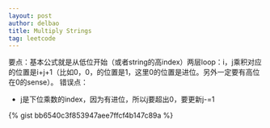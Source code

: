 ```yaml
---
layout: post
author: delbao
title: Multiply Strings 
tag: leetcode
---
```


要点：基本公式就是从低位开始（或者string的高index）两层loop：i，j乘积对应的位置是i+j+1（比如0，0，的位置是1，这里0的位置是进位。另外一定要有高位在0的sense）。
错误点：
 
- j是下位乘数的index，因为有进位，所以j要超出0，要更新j-=1

{% gist bb6540c3f853947aee7ffcf4b147c89a %}
